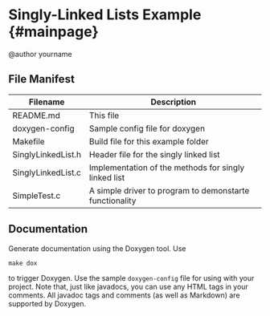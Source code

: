

Singly-Linked Lists Example {#mainpage}
===========================

@author yourname

File Manifest
-------------


| Filename           | Description |
|--------------------|-------------|
| README.md          | This file  |
| doxygen-config     | Sample config file for doxygen  |
| Makefile           | Build file for this example folder  |
| SinglyLinkedList.h | Header file for the singly linked list  |
| SinglyLinkedList.c | Implementation of the methods for singly linked list  |
| SimpleTest.c       | A simple driver to program to demonstarte functionality |


Documentation
-------------

Generate documentation using the Doxygen tool. Use 

` make dox `

to trigger Doxygen. Use the sample `doxygen-config` file for using with your
project. Note that, just like javadocs, you can use any HTML tags in your
comments. All javadoc tags and comments (as well as Markdown) are supported by Doxygen.

